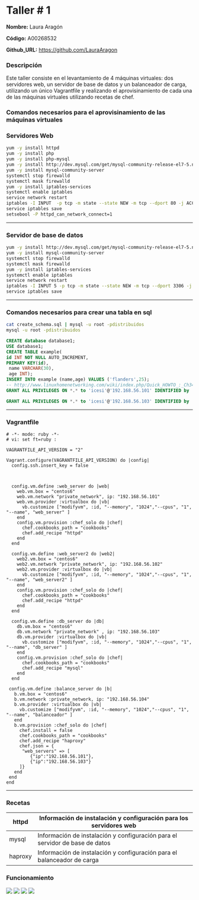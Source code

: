  # Taller # 1

**Nombre:** Laura Aragón

**Código:** A00268532

**Github_URL:** https://github.com/LauraAragon

### Descripción
Este taller consiste en el levantamiento de 4 máquinas virtuales: dos servidores web, un servidor de base de datos
y un balanceador de carga, utilizando un único Vagrantfile y realizando el aprovisinamiento de cada una de las
máquinas virtuales utilizando recetas de chef.

### Comandos necesarios para el aprovisinamiento de las máquinas virtuales

### Servidores Web
```bash
yum -y install httpd
yum -y install php
yum -y install php-mysql
yum -y install http://dev.mysql.com/get/mysql-community-release-el7-5.noarch.rpm
yum -y install mysql-community-server
systemctl stop firewalld
systemctl mask firewalld
yum -y install iptables-services
systemctl enable iptables
service network restart
iptables -I INPUT  -p tcp -m state --state NEW -m tcp --dport 80 -j ACCEPT
service iptables save
setsebool -P httpd_can_network_connect=1
```
---


### Servidor de base de datos
```bash
yum -y install http://dev.mysql.com/get/mysql-community-release-el7-5.noarch.rpm
yum -y install mysql-community-server
systemctl stop firewalld
systemctl mask firewalld
yum -y install iptables-services
systemctl enable iptables
service network restart
iptables -I INPUT 5 -p tcp -m state --state NEW -m tcp --dport 3306 -j ACCEPT
service iptables save
```
---

### Comandos necesarios para crear una tabla en sql
```bash
cat create_schema.sql | mysql -u root -pdistribuidos
mysql -u root -pdistribuidos
```

```sql
CREATE database database1;
USE database1;
CREATE TABLE example(
id INT NOT NULL AUTO_INCREMENT,
PRIMARY KEY(id),
 name VARCHAR(30),
 age INT);
INSERT INTO example (name,age) VALUES ('flanders',25);
-- http://www.linuxhomenetworking.com/wiki/index.php/Quick_HOWTO_:_Ch34_:_Basic_MySQL_Configuration
GRANT ALL PRIVILEGES ON *.* to 'icesi'@'192.168.56.101' IDENTIFIED by '12345';

GRANT ALL PRIVILEGES ON *.* to 'icesi'@'192.168.56.103' IDENTIFIED by '12345';
```
---


### Vagrantfile
```
# -*- mode: ruby -*-
# vi: set ft=ruby :

VAGRANTFILE_API_VERSION = "2"

Vagrant.configure(VAGRANTFILE_API_VERSION) do |config|
  config.ssh.insert_key = false



  config.vm.define :web_server do |web|
    web.vm.box = "centos6"
    web.vm.network "private_network", ip: "192.168.56.101"
    web.vm.provider :virtualbox do |vb|
      vb.customize ["modifyvm", :id, "--memory", "1024","--cpus", "1", "--name", "web_server" ]
    end
    config.vm.provision :chef_solo do |chef|
      chef.cookbooks_path = "cookbooks"
      chef.add_recipe "httpd"
    end
  end

  config.vm.define :web_server2 do |web2|
    web2.vm.box = "centos6"
    web2.vm.network "private_network", ip: "192.168.56.102"
    web2.vm.provider :virtualbox do |vb|
      vb.customize ["modifyvm", :id, "--memory", "1024","--cpus", "1", "--name", "web_server2" ]
    end
    config.vm.provision :chef_solo do |chef|
      chef.cookbooks_path = "cookbooks"
      chef.add_recipe "httpd"
    end
  end

  config.vm.define :db_server do |db|
    db.vm.box = "centos6"
    db.vm.network "private_network" , ip: "192.168.56.103"
    db.vm.provider :virtualbox do |vb|
      vb.customize ["modifyvm", :id, "--memory", "1024","--cpus", "1", "--name", "db_server" ]
    end
    config.vm.provision :chef_solo do |chef|
      chef.cookbooks_path = "cookbooks"
      chef.add_recipe "mysql"
    end
  end

 config.vm.define :balance_server do |b|
   b.vm.box = "centos6"
   b.vm.network :private_network, ip: "192.168.56.104"
   b.vm.provider :virtualbox do |vb|
     vb.customize ["modifyvm", :id, "--memory", "1024","--cpus", "1", "--name", "balanceador" ]
   end
   b.vm.provision :chef_solo do |chef|
     chef.install = false
     chef.cookbooks_path = "cookbooks"
     chef.add_recipe "haproxy"
     chef.json = {
      "web_servers" => [
         {"ip":"192.168.56.101"},
         {"ip":"192.168.56.103"}
     ]}
   end
 end
end
```
---


### Recetas
httpd | Información de instalación y configuración para los servidores web
--- | ---
mysql | Información de instalación y configuración para el servidor de base de datos
haproxy | Información de instalación y configuración para el balanceador de carga


### Funcionamiento
![][1]
![][2]
![][4]
![][3]



[1]: Images/Captura1.PNG
[2]: Images/Captura2.PNG
[3]: Images/Captura3.PNG
[4]: Images/Captura4.PNG
